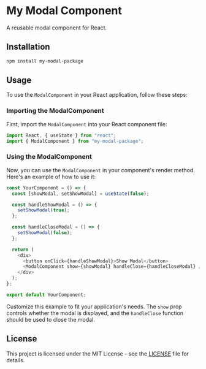 # My Modal Component

A reusable modal component for React.

## Installation

```bash
npm install my-modal-package
```

## Usage

To use the `ModalComponent` in your React application, follow these steps:

### Importing the ModalComponent

First, import the `ModalComponent` into your React component file:

```javascript
import React, { useState } from "react";
import { ModalComponent } from "my-modal-package";
```

### Using the ModalComponent

Now, you can use the `ModalComponent` in your component's render method. Here's an example of how to use it:

```javascript
const YourComponent = () => {
  const [showModal, setShowModal] = useState(false);

  const handleShowModal = () => {
    setShowModal(true);
  };

  const handleCloseModal = () => {
    setShowModal(false);
  };

  return (
    <div>
      <button onClick={handleShowModal}>Show Modal</button>
      <ModalComponent show={showModal} handleClose={handleCloseModal} />
    </div>
  );
};

export default YourComponent;
```

Customize this example to fit your application's needs. The `show` prop controls whether the modal is displayed, and the `handleClose` function should be used to close the modal.

## License

This project is licensed under the MIT License - see the [LICENSE](LICENSE) file for details.

```

```
